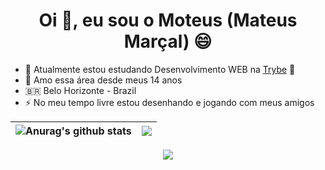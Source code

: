 <html>
<h1 align="center">Oi 👋, eu sou o Moteus (Mateus Marçal) 😄</h1>

- 🤔 Atualmente estou estudando Desenvolvimento WEB na [Trybe](https://www.betrybe.com/) 💚 
- 🥰 Amo essa área desde meus 14 anos
- 🇧🇷 Belo Horizonte - Brazil
- ⚡ No meu tempo livre estou desenhando e jogando com meus amigos 
</html>


| <img align="center" src="https://github-readme-stats.vercel.app/api?username=Mooteus&show_icons=true&include_all_commits=true&theme=radical&hide_border=true" alt="Anurag's github stats" /> | <img align="center" src="https://github-readme-stats.vercel.app/api/wakatime?username=Moteus&theme=radical" /> |
| ------------- | ------------- |

<p align="center">
  <a href="(https://github.com/Mooteus"> <img align="center" src="http://github-readme-streak-stats.herokuapp.com?user=Mooteus&theme=github-dark&date_format=j%20M%5B%20Y%5D&border=FFFFFF" /></a>
</p>


